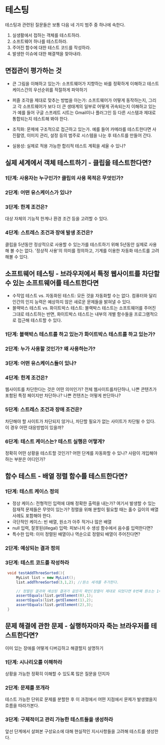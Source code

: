 # 테스팅

테스팅과 관련된 질문들은 보통 다음 네 가지 범주 중 하나에 속한다.
1. 실생활에서 접하는 객체를 테스트하라.
2. 소프트웨어 하나를 테스트하라.
3. 주어진 함수에 대한 테스트 코드를 작성하라.
4. 발생한 이슈에 대한 해결책을 찾아내라.

## 면접관이 평가하는 것

- 큰 그림을 이해하고 있는가: 소프트웨어가 지향하는 바를 정확하게 이해하고 테스트 케이스간의 우선순위를 적절하게 파악하기

- 퍼즐 조각을 제대로 맞추는 방법을 아는가: 소프트웨어가 어떻게 동작하는지, 그리고 각 소프트웨어가 보다 더 큰 생태계의 일부로 어떻게 귀속되는지 이해하고 있는가 예를 들어 구글 스프레트 시트는 Gmail이나 플러그인 등 다른 시스템과 제대로 통합되는지 테스트해 봐야 한다.

- 조직화: 문제에 구조적으로 접근하고 있는가. 예를 들어 카메라를 테스트한다면 사진촬영, 이미지 관리, 설정 등의 범주로 시스템을 나눈 후 테스트를 만들어 간다.

- 실용성: 실제로 적용 가능한 합리적 테스트 계획을 세울 수 있나? 

## 실제 세계에서 객체 테스트하기 - 클립을 테스트한다면?

### 1단계: 사용자는 누구인가? 클립의 사용 목적은 무엇인가?

### 2단계: 어떤 유스케이스가 있나?

### 3단계: 한계 조건은? 
대상 자체의 기능적 한계나 환경 조건 등을 고려할 수 있다.

### 4단계: 스트레스 조건과 장애 발생 조건은?
클립을 5년동안 정상적으로 사용할 수 있는가를 테스트하기 위해 5년동안 실제로 사용해 볼 수는 없다. '정상적 사용'의 의미를 정의하고, 기계를 이용한 자동화 테스트를 고려해볼 수 있다.


## 소프트웨어 테스팅 - 브라우저에서 특정 웹사이트를 차단할 수 있는 소프트웨어를 테스트한다면

- 수작업 테스트 vs. 자동화된 테스트: 모든 것을 자동화할 수는 없다. 컴퓨터와 달리 인간의 인지 능력은 예상하지 않은 새로운 문제들을 밝혀낼 수 있다.
- 블랙박스 테스트 vs. 화이트박스 테스트: 블랙박스 테스트는 소프트웨어를 주어진 그대로 테스트하는 반면, 화이트박스 테스트는 내부의 개별 함수들을 프로그램적으로 접근해 테스트할 수 있다.

### 1단계: 블랙박스 테스트를 하고 있는가 화이트박스 테스트를 하고 있는가? 

### 2단계: 누가 사용할 것인가? 왜 사용하는가?

### 3단계: 어떤 유스케이스들이 있나?

### 4단계: 한계 조건은?
웹사이트를 차단한다는 것은 어떤 의미인가? 전체 웹사이트를차단하나, 나쁜 콘텐츠가 포함된 특정 페이지만 차단하나? 나쁜 컨텐츠는 어떻게 판단하나?

### 5단계: 스트레스 조건과 장애 조건은?
차단해야 할 사이트가 차단되지 않거나, 차단할 필요가 없는 사이트가 차단될 수 있다. 이 경우 어떤 대응방법이 있을까?

### 6단계: 테스트 케이스는? 테스트 실행은 어떻게?
정확히 어떤 상황을 테스트할 것인가? 어떤 단계를 자동화할 수 있나? 사람이 개입해야 하는 부분은 어디인가?


## 함수 테스트 - 배열 정렬 함수를 테스트한다면?

### 1단계: 테스트 케이스 정의
- 정상 케이스: 전형적인 입력에 대해 정확한 출력을 내는가? 여기서 발생할 수 있는 잠재적 문제들은 무엇이 있는가? 정렬을 위해 분할이 필요할 때는 홀수 길이의 배열 사례도 포함해야 한다.
- 극단적인 케이스: 빈 배열, 원소가 아주 적거나 많은 배열 
- null 입력, 잘못된(illegal) 입력: 피보나치 수 생성 함수에서 음수를 입력한다면?
- 특수한 입력: 이미 정렬된 배열이나 역순으로 정렬되 배열이 주어진다면?
### 2단계: 예상되는 결과 정의
### 3단계: 테스트 코드를 작성하라
```java
 void testAddThreeSorted(){
     MyList list = new MyList();
     list.addThreeSorted(3,1,2); //원소 세개를 추가한다.

     // 정렬된 결과와 예상된 결과가 같은지 확인(정렬이 제대로 되었다면 0번째 원소는 1이어야 한다.)
     assertEquals(list.getElement(0),1); 
     assertEquals(list.getElement(1),2);
     assertEquals(list.getElement(2),3);
 }
```


## 문제 해결에 관한 문제 - 실행하자마자 죽는 브라우저를 테스트한다면?
이미 있는 장애를 어떻게 디버깅하고 해결할지 설명하기

### 1단계: 시나리오를 이해하라
상황을 가능한 정확히 이해할 수 있도록 많은 질문을 던지자
### 2단계: 문제를 쪼개라
테스트 가능한 단위로 문제를 분할한 후 이 과정에서 어떤 지점에서 문제가 발생했을지 흐름을 따라가본다.
### 3단계: 구체적이고 관리 가능한 테스트들을 생성하라
앞선 단계에서 살펴본 구성요소에 대해 현실적인 지시사항들을 고려해 테스트를 생성한다.